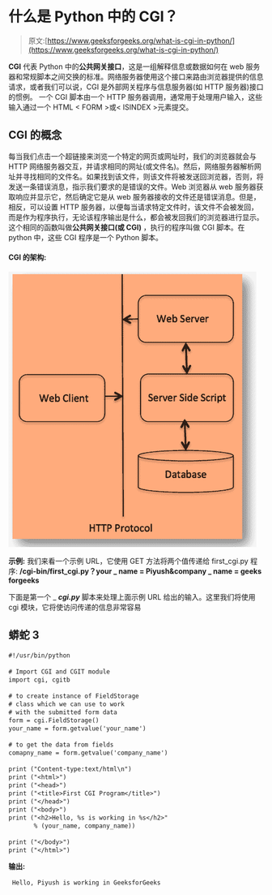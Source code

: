 # 什么是 Python 中的 CGI？

> 原文:[https://www.geeksforgeeks.org/what-is-cgi-in-python/](https://www.geeksforgeeks.org/what-is-cgi-in-python/)

**CGI** 代表 Python 中的**公共网关接口**，这是一组解释信息或数据如何在 web 服务器和常规脚本之间交换的标准。网络服务器使用这个接口来路由浏览器提供的信息请求，或者我们可以说，CGI 是外部网关程序与信息服务器(如 HTTP 服务器)接口的惯例。
一个 CGI 脚本由一个 HTTP 服务器调用，通常用于处理用户输入，这些输入通过一个 HTML < FORM >或< ISINDEX >元素提交。

## CGI 的概念

每当我们点击一个超链接来浏览一个特定的网页或网址时，我们的浏览器就会与 HTTP 网络服务器交互，并请求相同的网址(或文件名)。然后，网络服务器解析网址并寻找相同的文件名。如果找到该文件，则该文件将被发送回浏览器，否则，将发送一条错误消息，指示我们要求的是错误的文件。Web 浏览器从 web 服务器获取响应并显示它，然后确定它是从 web 服务器接收的文件还是错误消息。但是，相反，可以设置 HTTP 服务器，以便每当请求特定文件时，该文件不会被发回，而是作为程序执行，无论该程序输出是什么，都会被发回我们的浏览器进行显示。这个相同的函数叫做**公共网关接口(或 CGI)** ，执行的程序叫做 CGI 脚本。在 python 中，这些 CGI 程序是一个 Python 脚本。

#### CGI 的架构:

![](img/c12c0bb5523f00f7f142829a38d581dc.png)

**示例:**
我们来看一个示例 URL，它使用 GET 方法将两个值传递给 first_cgi.py 程序:
**/cgi-bin/first_cgi.py？your _ name = Piyush&company _ name = geeks forgeeks**

下面是第一个 _ ***cgi.py*** 脚本来处理上面示例 URL 给出的输入。这里我们将使用 cgi 模块，它将使访问传递的信息非常容易

## 蟒蛇 3

```
#!/usr/bin/python

# Import CGI and CGIT module
import cgi, cgitb              

# to create instance of FieldStorage 
# class which we can use to work 
# with the submitted form data
form = cgi.FieldStorage()      
your_name = form.getvalue('your_name')    

# to get the data from fields
comapny_name = form.getvalue('company_name')   

print ("Content-type:text/html\n")
print ("<html>")
print ("<head>")
print ("<title>First CGI Program</title>")
print ("</head>")
print ("<body>")
print ("<h2>Hello, %s is working in %s</h2>" 
       % (your_name, company_name))

print ("</body>")
print ("</html>")
```

**输出:**

```
 Hello, Piyush is working in GeeksforGeeks 

```